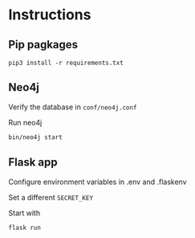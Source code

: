 # Instructions

## Pip pagkages
```
pip3 install -r requirements.txt
```

## Neo4j

Verify the database in `conf/neo4j.conf`

Run neo4j

``` sh
bin/neo4j start
```

## Flask app

Configure environment variables in .env and .flaskenv

Set a different `SECRET_KEY`

Start with
```
flask run
```
